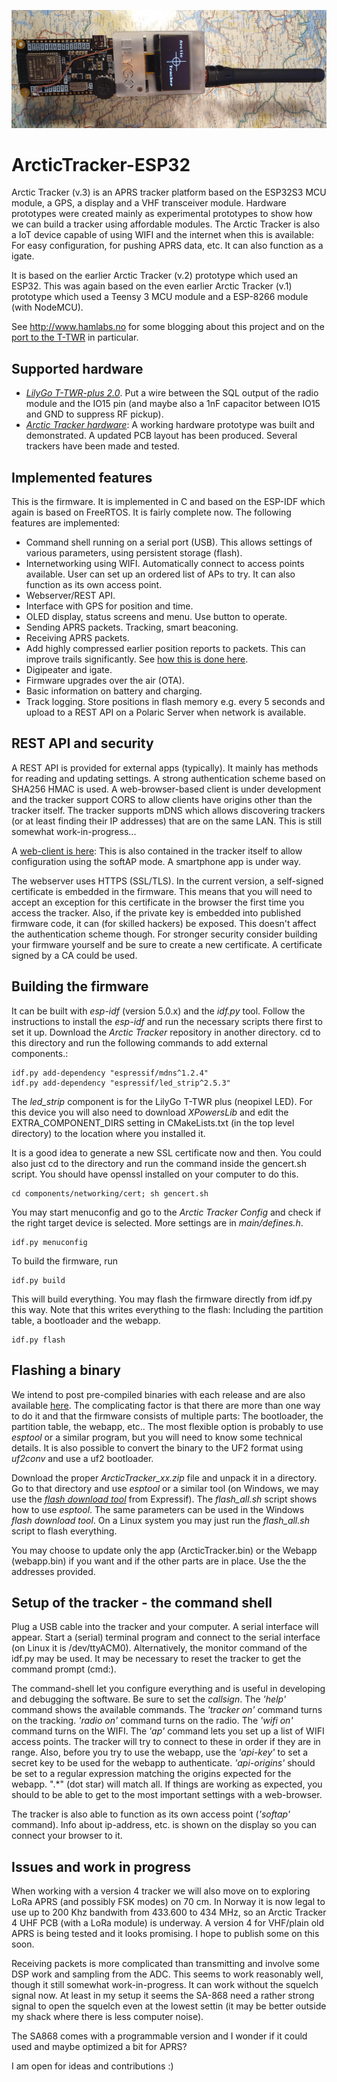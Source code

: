 ![LilyGo tracker](t_twr.jpg)
# ArcticTracker-ESP32

Arctic Tracker (v.3) is an APRS tracker platform based on the ESP32S3 MCU module, a GPS, a display and a 
VHF transceiver module. Hardware prototypes were created mainly as experimental prototypes to show how we can build a 
tracker using affordable modules. The Arctic Tracker is also a IoT device capable of using WIFI and the internet when this 
is available: For easy configuration, for pushing APRS data, etc. It can also function as a igate. 

It is based on the earlier Arctic Tracker (v.2) prototype which used an ESP32. This was again based on the even earlier 
Arctic Tracker (v.1) prototype which used a Teensy 3 MCU module and a ESP-8266 module (with NodeMCU). 

See http://www.hamlabs.no for some blogging about this project and on the [port to the T-TWR](http://hamlabs.no/2024/03/22/arctic-tracker-software-on-lilygo-t-twr-plus/) in particular.

## Supported hardware

* [_LilyGo T-TWR-plus 2.0_](https://www.lilygo.cc/products/t-twr-plus?variant=42911934185653). Put a wire between the SQL output of the radio module and the IO15 pin (and maybe also a 1nF capacitor between IO15 and GND to suppress RF pickup). 
* [_Arctic Tracker hardware_](http://hamlabs.no/2023/01/10/arctic_third_round/): A working hardware prototype was built and demonstrated. A updated PCB layout has been produced. Several trackers have been made and tested.

## Implemented features

This is the firmware. It is implemented in C and based on the ESP-IDF which again is based on FreeRTOS. 
It is fairly complete now. The following features are implemented:

* Command shell running on a serial port (USB). This allows settings of various parameters, using persistent storage (flash).
* Internetworking using WIFI. Automatically connect to access points available. User can set up 
  an ordered list of APs to try. It can also function as its own access point.
* Webserver/REST API.
* Interface with GPS for position and time. 
* OLED display, status screens and menu. Use button to operate.
* Sending APRS packets. Tracking, smart beaconing.
* Receiving APRS packets. 
* Add highly compressed earlier position reports to packets. This can improve trails significantly.
  See [how this is done here](http://hamlabs.no/2020/11/02/improving-trails-with-arctic-tracker/). 
* Digipeater and igate. 
* Firmware upgrades over the air (OTA).
* Basic information on battery and charging.
* Track logging. Store positions in flash memory e.g. every 5 seconds and upload to a REST
  API on a Polaric Server when network is available. 

## REST API and security
A REST API is provided for external apps (typically). It mainly has methods for reading and updating settings. A strong authentication scheme based on SHA256 HMAC is used. A web-browser-based client is under development and the tracker support CORS to allow clients have origins other than the tracker itself. The tracker supports mDNS which allows discovering trackers (or at least finding their IP addresses) that are on the same LAN. This is still somewhat work-in-progress...

A [web-client is here](https://github.com/Hamlabs/ArcticTracker-Webapp): This is also contained in the tracker itself to allow configuration using the softAP mode. A smartphone app is under way. 

The webserver uses HTTPS (SSL/TLS). In the current version, a self-signed certificate is embedded in the firmware. This means that you will need to accept an exception for this certificate in the browser the first time you access the tracker. Also, if the private key is embedded into published firmware code, it can (for skilled hackers) be exposed. This doesn't affect the authentication scheme though. For stronger security consider building your firmware yourself and be sure to create a new certificate. A certificate signed by a CA could be used. 

## Building the firmware
It can be built with *esp-idf* (version 5.0.x) and the *idf.py* tool. Follow the instructions to install the *esp-idf* and run the necessary scripts there first to set it up. Download the *Arctic Tracker* repository in another directory. cd to this directory and run the following commands to add external components.: 
  ```
  idf.py add-dependency "espressif/mdns^1.2.4" 
  idf.py add-dependency "espressif/led_strip^2.5.3" 
  ```
The *led_strip* component is for the LilyGo T-TWR plus (neopixel LED). For this device you will also need to download *XPowersLib* and edit the EXTRA_COMPONENT_DIRS setting in CMakeLists.txt (in the top level directory) to the location where you installed it.

It is a good idea to generate a new SSL certificate now and then. You could also just cd to the directory and run the command inside the gencert.sh script. You should have openssl installed on your computer to do this. 
  ```
  cd components/networking/cert; sh gencert.sh
  ```
You may start menuconfig and go to the *Arctic Tracker Config* and check if the right target device is selected. More settings are in *main/defines.h*.
  ```
  idf.py menuconfig
  ```
  
To build the firmware, run
  ```
  idf.py build
  ```
This will build everything. You may flash the firmware directly from idf.py this way. Note that this writes everything to the flash: Including the partition table, a bootloader and the webapp. 
  ```
  idf.py flash
  ```

## Flashing a binary
We intend to post pre-compiled binaries with each release and are also available [here](https://arctictracker.no/download/). The complicating factor is that there are more than one way to do it and that the firmware consists of multiple parts: The bootloader, the partition table, the webapp, etc.. The most flexible option is probably to use *esptool* or a similar program, but you will need to know some technical details. It is also possible to convert the binary to the UF2 format using *uf2conv* and use a uf2 bootloader.

Download the proper *ArcticTracker_xx.zip* file and unpack it in a directory. Go to that directory and use *esptool* or a similar tool (on Windows, we may use the [*flash download tool*](https://www.espressif.com/en/support/download/other-tools) from Expressif). The *flash_all.sh* script shows how to use *esptool*. The same parameters can be used in the Windows *flash download tool*. On a Linux system you may just run the *flash_all.sh* script to flash everything. 

You may choose to update only the app (ArcticTracker.bin) or the Webapp (webapp.bin) if you want and if the other parts are in place. Use the the addresses provided. 


## Setup of the tracker - the command shell
Plug a USB cable into the tracker and your computer. A serial interface will appear. Start a (serial) terminal program and connect to the serial interface (on Linux it is /dev/ttyACM0). Alternatively, the monitor command of the idf.py may be used. It may be necessary to reset the tracker to get the command prompt (cmd:). 

The command-shell let you configure everything and is useful in developing and debugging the software. Be sure to set the *callsign*. The *'help'* command shows the available commands. The *'tracker on'* command turns on the tracking. *'radio on'* command turns on the radio. The *'wifi on'* command turns on the WIFI. The *'ap'* command lets you set up a list of WIFI access points. The tracker will try to connect to these in order if they are in range. Also, before you try to use the webapp, use the *'api-key'* to set a secret key to be used for the webapp to authenticate. *'api-origins'* should be set to a regular expression matching the origins expected for the webapp. ".*" (dot star) will match all. If things are working as expected, you should to be able to get to the most important settings with a web-browser. 

The tracker is also able to function as its own access point (*'softap'* command). Info about ip-address, etc. is shown on the display so you can connect your browser to it. 

## Issues and work in progress
When working with a version 4 tracker we will also move on to exploring LoRa APRS (and possibly FSK modes) on 70 cm.  In Norway it is now legal to use up to 200 Khz bandwith from 433.600 to 434 MHz, so an Arctic Tracker 4 UHF PCB (with a LoRa module) is underway. A version 4 for VHF/plain old APRS is being tested and it looks promising. I hope to publish some on this soon. 

Receiving packets is more complicated than transmitting and involve some DSP work and sampling from the ADC. This seems to work reasonably well, though it still somewhat work-in-progress. It can work without the squelch signal now. At least in my setup it seems the SA-868 need a rather strong signal to open the squelch even at the lowest settin (it may be better outside my shack where there is less computer noise).

The SA868 comes with a programmable version and I wonder if it could used and maybe optimized a bit for APRS? 

I am open for ideas and contributions :)
 

